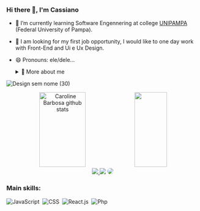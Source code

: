 
### Hi there 👋, I'm Cassiano


- 🌱 I’m currently learning Software Engennering at college [UNIPAMPA](https://unipampa.edu.br/portal/#) (Federal University of Pampa).
- 🔭 I am looking for my first job opportunity, I would like to one day work with Front-End and Ui e Ux Design. 
- 😄 Pronouns: ele/dele...

  <details>
    <summary>🙋 More about me </summary>
  - 📃 I am 24 yars old, currently living in Brazil, i'm studying english in [FluencyPass](https://fluencypass.com), i have experience in SQL, Java, Java Script, HTML, CSS, NodeJs, Figma...
    
  - ⚡ I like watching movies, playing games, running, comics! I seek to contribute to front-end and UI and UX design projects.
  </details>


![Design sem nome (30)](https://github.com/CassianoPinheiro/CassianoPinheiro/assets/54375064/168b5349-e7b3-41df-9cd6-1f5254494e8a)

<div align="center">  
  <img width="49%" height="195px" src="https://github-readme-stats.vercel.app/api?username=CassianoPinheiro&show_icons=true&count_private=true&hide_border=true&title_color=1f6feb&icon_color=1f6feb&text_color=c9d1d9&bg_color=0d1117" alt="Caroline Barbosa github stats" /> 
  <img width="41%" height="195px" src="https://github-readme-stats.vercel.app/api/top-langs/?username=CassianoPinheiro&layout=compact&hide_border=true&title_color=1f6feb&text_color=1f6feb&bg_color=0d1117" />
</div>

<div align="center"> 
<a href="https://www.instagram.com/cassianopinheiro/" target="_blank"><img src="https://img.shields.io/badge/-Instagram-%23E4405F?style=for-the-badge&logo=instagram&logoColor=white"</a>
<a href = "mailto:cmp.1a.cassiano428@gmail.com"> <img src="https://img.shields.io/badge/-Gmail-%23333?style=for-the-badge&logo=gmail&logoColor=white" target="_blank"></a>
<a href="www.linkedin.com/in/cassiano-pinheiro-19a0a919a" target="_blank"><img src="https://img.shields.io/badge/-LinkedIn-%230077B5?style=for-the-badge&logo=linkedin&logoColor=white" style="border-radius: 30px" target="_blank"></a> 
 </div>

### Main skills:
![JavaScript](https://img.shields.io/badge/-JavaScript-0D1117?style=for-the-badge&logo=javascript&labelColor=0D1117)&nbsp;
![CSS](https://img.shields.io/badge/-CSS-0D1117?style=for-the-badge&logo=CSS3&logoColor=1572B6&labelColor=0D1117)&nbsp;
![React.js](https://img.shields.io/badge/-React.js-0D1117?style=for-the-badge&logo=react&labelColor=0D1117)&nbsp;
![Php](https://img.shields.io/badge/-php-0D1117?style=for-the-badge&logo=php&logoColor=purple&labelColor=0D1117)&nbsp; 

